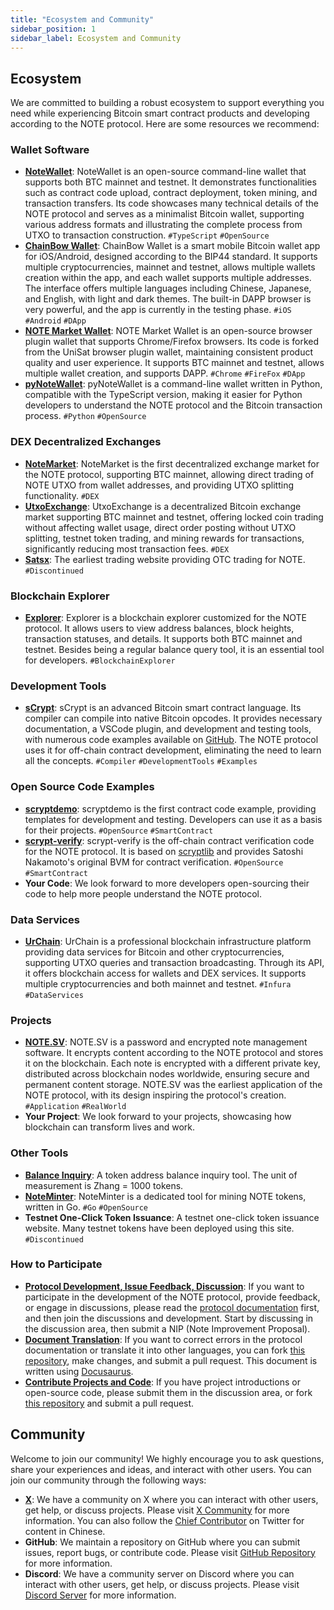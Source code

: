 ```yaml
---
title: "Ecosystem and Community"
sidebar_position: 1
sidebar_label: Ecosystem and Community
---
```


## Ecosystem

We are committed to building a robust ecosystem to support everything you need while experiencing Bitcoin smart contract products and developing according to the NOTE protocol. Here are some resources we recommend:

### Wallet Software

- **[NoteWallet](https://github.com/NoteProtocol/NoteWallet)**: NoteWallet is an open-source command-line wallet that supports both BTC mainnet and testnet. It demonstrates functionalities such as contract code upload, contract deployment, token mining, and transaction transfers. Its code showcases many technical details of the NOTE protocol and serves as a minimalist Bitcoin wallet, supporting various address formats and illustrating the complete process from UTXO to transaction construction. `#TypeScript` `#OpenSource`
- **[ChainBow Wallet](https://chainbow.io)**: ChainBow Wallet is a smart mobile Bitcoin wallet app for iOS/Android, designed according to the BIP44 standard. It supports multiple cryptocurrencies, mainnet and testnet, allows multiple wallets creation within the app, and each wallet supports multiple addresses. The interface offers multiple languages including Chinese, Japanese, and English, with light and dark themes. The built-in DAPP browser is very powerful, and the app is currently in the testing phase. `#iOS` `#Android` `#DApp`
- **[NOTE Market Wallet](https://github.com/notemarketio/notemarket-wallet)**: NOTE Market Wallet is an open-source browser plugin wallet that supports Chrome/Firefox browsers. Its code is forked from the UniSat browser plugin wallet, maintaining consistent product quality and user experience. It supports BTC mainnet and testnet, allows multiple wallet creation, and supports DAPP. `#Chrome` `#FireFox` `#DApp`
- **[pyNoteWallet](https://github.com/NoteScan/pyNoteWallet)**: pyNoteWallet is a command-line wallet written in Python, compatible with the TypeScript version, making it easier for Python developers to understand the NOTE protocol and the Bitcoin transaction process. `#Python` `#OpenSource`

### DEX Decentralized Exchanges

- **[NoteMarket](https://notemarket.io)**: NoteMarket is the first decentralized exchange market for the NOTE protocol, supporting BTC mainnet, allowing direct trading of NOTE UTXO from wallet addresses, and providing UTXO splitting functionality. `#DEX`
- **[UtxoExchange](https://utxo.exchange)**: UtxoExchange is a decentralized Bitcoin exchange market supporting BTC mainnet and testnet, offering locked coin trading without affecting wallet usage, direct order posting without UTXO splitting, testnet token trading, and mining rewards for transactions, significantly reducing most transaction fees. `#DEX`
- **[Satsx](https://www.satsx.io/otc/note/listed)**: The earliest trading website providing OTC trading for NOTE. `#Discontinued`

### Blockchain Explorer

- **[Explorer](https://explorer.noteprotocol.org)**: Explorer is a blockchain explorer customized for the NOTE protocol. It allows users to view address balances, block heights, transaction statuses, and details. It supports both BTC mainnet and testnet. Besides being a regular balance query tool, it is an essential tool for developers. `#BlockchainExplorer`

### Development Tools

- **[sCrypt](https://scrypt.io)**: sCrypt is an advanced Bitcoin smart contract language. Its compiler can compile into native Bitcoin opcodes. It provides necessary documentation, a VSCode plugin, and development and testing tools, with numerous code examples available on [GitHub](https://github.com/sCrypt-Inc/boilerplate). The NOTE protocol uses it for off-chain contract development, eliminating the need to learn all the concepts. `#Compiler` `#DevelopmentTools` `#Examples`

### Open Source Code Examples

- **[scryptdemo](https://github.com/NoteProtocol/scryptdemo)**: scryptdemo is the first contract code example, providing templates for development and testing. Developers can use it as a basis for their projects. `#OpenSource` `#SmartContract`
- **[scrypt-verify](https://github.com/NoteProtocol/scrypt-verify)**: scrypt-verify is the off-chain contract verification code for the NOTE protocol. It is based on [scryptlib](https://github.com/sCrypt-Inc/scryptlib) and provides Satoshi Nakamoto's original BVM for contract verification. `#OpenSource` `#SmartContract`
- **Your Code**: We look forward to more developers open-sourcing their code to help more people understand the NOTE protocol.

### Data Services

- **[UrChain](https://btc.urchain.com)**: UrChain is a professional blockchain infrastructure platform providing data services for Bitcoin and other cryptocurrencies, supporting UTXO queries and transaction broadcasting. Through its API, it offers blockchain access for wallets and DEX services. It supports multiple cryptocurrencies and both mainnet and testnet. `#Infura` `#DataServices`

### Projects

- **[NOTE.SV](https://note.sv)**: NOTE.SV is a password and encrypted note management software. It encrypts content according to the NOTE protocol and stores it on the blockchain. Each note is encrypted with a different private key, distributed across blockchain nodes worldwide, ensuring secure and permanent content storage. NOTE.SV was the earliest application of the NOTE protocol, with its design inspiring the protocol's creation. `#Application` `#RealWorld`
- **Your Project**: We look forward to your projects, showcasing how blockchain can transform lives and work.

### Other Tools

- **[Balance Inquiry](https://note.78web3.xyz/)**: A token address balance inquiry tool. The unit of measurement is Zhang = 1000 tokens.
- **[NoteMinter](https://github.com/GoudanWoo/note-minter)**: NoteMinter is a dedicated tool for mining NOTE tokens, written in Go. `#Go` `#OpenSource`
- **Testnet One-Click Token Issuance**: A testnet one-click token issuance website. Many testnet tokens have been deployed using this site. `#Discontinued`

### How to Participate

- **[Protocol Development, Issue Feedback, Discussion](https://github.com/orgs/NoteProtocol/discussions)**: If you want to participate in the development of the NOTE protocol, provide feedback, or engage in discussions, please read the [protocol documentation](https://NoteProtocol.org) first, and then join the discussions and development. Start by discussing in the discussion area, then submit a NIP (Note Improvement Proposal).
- **[Document Translation](https://github.com/NoteProtocol/protocol)**: If you want to correct errors in the protocol documentation or translate it into other languages, you can fork [this repository](https://github.com/NoteProtocol/protocol), make changes, and submit a pull request. This document is written using [Docusaurus](https://docusaurus.io/).
- **[Contribute Projects and Code](https://github.com/orgs/NoteProtocol/discussions)**: If you have project introductions or open-source code, please submit them in the discussion area, or fork [this repository](https://github.com/NoteProtocol/protocol) and submit a pull request.

## Community

Welcome to join our community! We highly encourage you to ask questions, share your experiences and ideas, and interact with other users. You can join our community through the following ways:

- **[X](https://x.com/NoteProtocol)**: We have a community on X where you can interact with other users, get help, or discuss projects. Please visit [X Community](https://x.com/NoteProtocol) for more information. You can also follow the [Chief Contributor](https://x.com/lilong) on Twitter for content in Chinese.
- **GitHub**: We maintain a repository on GitHub where you can submit issues, report bugs, or contribute code. Please visit [GitHub Repository](https://github.com/NoteProtocol) for more information.
- **Discord**: We have a community server on Discord where you can interact with other users, get help, or discuss projects. Please visit [Discord Server](https://discord.gg/tGBHKDPkF5) for more information.
